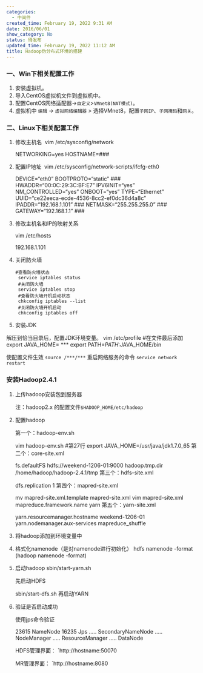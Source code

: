 ```yaml
---
categories:
  - 中间件
created_time: February 19, 2022 9:31 AM
date: 2016/06/01
show_category: No
status: 待发布
updated_time: February 19, 2022 11:12 AM
title: Hadoop伪分布式环境的搭建
---
```



### 一、Win下相关配置工作

1. 安装虚拟机。
2. 导入CentOS虚拟机文件到虚拟机中。
3. 配置CentOS网络适配器->`自定义`>`VMnet8(NAT模式)`。
4. 虚拟机中 `编辑` -> `虚拟网络编辑器` > 选择VMnet8，配置`子网IP`、`子网掩码`和`网关`。

### 二、Linux下相关配置工作

1. 修改主机名 ​
vim /etc/sysconfig/network
    
    NETWORKING=yes HOSTNAME=###
    
2. 配置IP地址 ​
vim /etc/sysconfig/network-scripts/ifcfg-eth0
    
    DEVICE=“eth0” BOOTPROTO=“static” ### HWADDR=“00:0C:29:3C:BF:E7” IPV6INIT=“yes” NM_CONTROLLED=“yes” ONBOOT=“yes” TYPE=“Ethernet” UUID=“ce22eeca-ecde-4536-8cc2-ef0dc36d4a8c” IPADDR=“192.168.1.101” ### NETMASK=“255.255.255.0” ### GATEWAY=“192.168.1.1” ###
    
3. 修改主机名和IP的映射关系
    
    vim /etc/hosts
    
    192.168.1.101
    
4. 关闭防火墙
    
    ```
    #查看防火墙状态
     service iptables status
     #关闭防火墙
     service iptables stop
     #查看防火墙开机启动状态
     chkconfig iptables --list
     #关闭防火墙开机启动
     chkconfig iptables off
    ```
    
5. 安装JDK

解压到恰当目录后，配置JDK环境变量。 vim /etc/profile #在文件最后添加 export JAVA_HOME= *** export PATH=*PATH*:JAVA_HOME/bin

使配置文件生效 `source /***/***` 重启网络服务的命令 `service network restart`

### 安装Hadoop2.4.1

1. 上传hadoop安装包到服务器
    
    注：hadoop2.x 的配置文件`$HADOOP_HOME/etc/hadoop`
    
2. 配置hadoop
    
    第一个：hadoop-env.sh
    
    vim hadoop-env.sh #第27行 export JAVA_HOME=/usr/java/jdk1.7.0_65 第二个：core-site.xml
    
     fs.defaultFS hdfs://weekend-1206-01:9000    hadoop.tmp.dir /home/hadoop/hadoop-2.4.1/tmp  第三个：hdfs-site.xml
    
     dfs.replication 1  第四个：mapred-site.xml
    
    mv mapred-site.xml.template mapred-site.xml vim mapred-site.xml   mapreduce.framework.name yarn  第五个：yarn-site.xml
    
     yarn.resourcemanager.hostname weekend-1206-01    yarn.nodemanager.aux-services mapreduce_shuffle
    
3. 将hadoop添加到环境变量中
4. 格式化namenode（是对namenode进行初始化）
hdfs namenode -format (hadoop namenode -format)
5. 启动hadoop
sbin/start-yarn.sh
    
    先启动HDFS
    
    sbin/start-dfs.sh 再启动YARN
    
6. 验证是否启动成功
    
    使用jps命令验证
    
    23615 NameNode 16235 Jps ….. SecondaryNameNode ….. NodeManager ….. ResourceManager ….. DataNode
    
    HDFS管理界面： `http://hostname:50070
    
    MR管理界面： `http://hostname:8080 ​